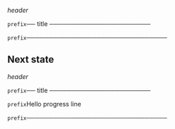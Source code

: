*header*

`prefix`── title ───────────────────────







`prefix`────────────────────────────────

## Next state

*header*

`prefix`── title ───────────────────────





`prefix`Hello progress line

`prefix`────────────────────────────────
